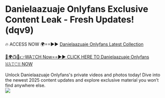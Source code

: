 # Danielaazuaje Onlyfans Exclusive Content Leak - Fresh Updates! (dqv9)

🔥 ACCESS NOW 🌍==►► <a href="https://tinyurl.com/kvy9nzfs" rel="nofollow">Danielaazuaje Onlyfans Latest Collection</a>
<br><br>
[🔴🌍📺📱👉WA𝚃CH Now==►► CLICK HERE TO Danielaazuaje Onlyfans 𝚆𝙰𝚃𝙲𝙷 NOW](https://tinyurl.com/kvy9nzfs)
<br><br>
Unlock Danielaazuaje Onlyfans's private videos and photos today! Dive into the newest 2025 content updates and explore exclusive material you won’t find anywhere else.
<br>
<a href="https://tinyurl.com/kvy9nzfs" rel="nofollow" data-target="animated-image.originalLink"><img src="https://camo.githubusercontent.com/8a4f000d20f83aca3bf7ec5f350d767afa0574a8a352519fd8cfa583a6f93a33/68747470733a2f2f692e696d6775722e636f6d2f644a486b345a712e676966" data-canonical-src="https://i.imgur.com/dJHk4Zq.gif" style="max-width: 100%; display: inline-block;" data-target="animated-image.originalImage"></a>
<br>
